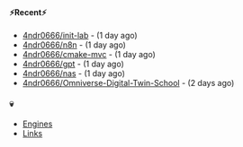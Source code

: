 #### ⚡Recent⚡

- [4ndr0666/init-lab](https://github.com/4ndr0666/init-lab) - (1 day ago)
- [4ndr0666/n8n](https://github.com/4ndr0666/n8n) - (1 day ago)
- [4ndr0666/cmake-mvc](https://github.com/4ndr0666/cmake-mvc) - (1 day ago)
- [4ndr0666/gpt](https://github.com/4ndr0666/gpt) - (1 day ago)
- [4ndr0666/nas](https://github.com/4ndr0666/nas) - (1 day ago)
- [4ndr0666/Omniverse-Digital-Twin-School](https://github.com/4ndr0666/Omniverse-Digital-Twin-School) - (2 days ago)

#### 💀
- [Engines](https://github.com/hoothin/SearchJumper/discussions/73)
- [Links](https://github.com/4ndr0666/Links/blob/main/README.md)


